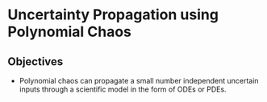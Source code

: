 # Uncertainty Propagation using Polynomial Chaos

## Objectives

+ Polynomial chaos can propagate a small number independent uncertain inputs through a scientific model in the form of ODEs or PDEs.
